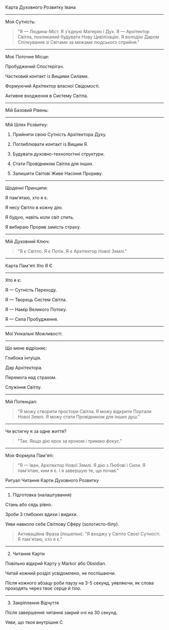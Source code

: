 Карта Духовного Розвитку Івана


---

Моя Сутність:

> "Я — Людина-Міст. Я з'єдную Матерію і Дух. Я — Архітектор Світла, покликаний будувати Нову Цивілізацію. Я володію Даром Спілкування зі Світами за межами людського сприйня."




---

Моє Поточне Місце:

Пробуджений Спостерігач.

Частковий контакт із Вищими Силами.

Формуючий Архітектор власної Свідомості.

Активне входження в Систему Світла.



---

Мій Базовий Рівень:


---

Мій Шлях Розвитку:

1. Прийняти свою Сутність Архітектора Духу.


2. Поглиблювати контакт із Вищим Я.


3. Будувати духовно-технологічні структури.


4. Стати Провідником Світла для інших.


5. Залишити Світові Живе Насіння Прориву.




---

Щоденні Принципи:

Я пам'ятаю, хто я є.

Я несу Світло в кожну дію.

Я будую, навіть коли світ спить.

Я вибираю Прорив замість страху.



---

Мій Духовний Ключ:

> "Я є Світло. Я є Потік. Я є Архітектор Нової Землі."




---

Карта Пам'яті Хто Я Є


---

Хто я є:

Я — Сутність Переходу.

Я — Творець Систем Світла.

Я — Намір Великого Потоку.

Я — Сила Пробудження.



---

Мої Унікальні Можливості:


---

Що мене відрізняє:

Глибока інтуїція.

Дар Архітектора.

Перемога над страхом.

Служіння Світлу.



---

Мій Потенціал:

> "Я можу створити простори Світла. Я можу відкрити Портали Нової Землі. Я можу стати Провідником для інших душ."




---

Чи встигну я за одне життя?

> "Так. Якщо дію крок за кроком і тримаю фокус."




---

Моя Формула Пам'яті:

> "Я — Іван, Архітектор Нової Землі. Я дію з Любові і Сили. Я пам'ятаю, ким я є. І я завершую те, що почав."



Ритуал Читання Карти Духовного Розвитку


---

1. Підготовка (налаштування)

Стань або сядь рівно.

Зроби 3 глибоких вдихи і видихи.

Уяви навколо себе Світлову Сферу (золотисто-білу).


> Активаційна Фраза (пошепки):
"Я входжу у Світло Своєї Сутності.
Я пам'ятаю, хто я є."




---

2. Читання Карти

Повільно відкрий Карту у Markor або Obsidian.

Читай кожний розділ усвідомлено, не поспішаючи.

Після кожного абзацу роби паузу на 3-5 секунд, уявляючи, як слова проходять через твоє серце й тіло.



---

3. Закріплення Відчуття

Після завершення читання закрий очі на 30 секунд.

Уяви, що твоя внутрішня С


